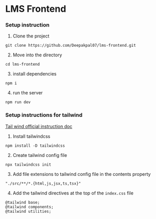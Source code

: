 # LMS Frontend

### Setup instruction

1. Clone the project

```
git clone https://github.com/Deepakpal07/lms-frontend.git
```

2. Move into the directory
```
cd lms-frontend
```
3. install dependencies
```
npm i
```
4. run the server

```
npm run dev
```

### Setup instructions for tailwind

[Tail wind official instruction doc](https://tailwindcss.com/docs/installation)

1. Install tailwindcss

```
npm install -D tailwindcss
```
2. Create tailwind config file

```
npx tailwindcss init
```
3. Add file extensions to tailwind config file in the contents property
```
"./src/**/*.{html,js,jsx,ts,tsx}"
```
4. Add the tailwind directives at the top of the `index.css` file
```
@tailwind base;
@tailwind components;
@tailwind utilities;
```